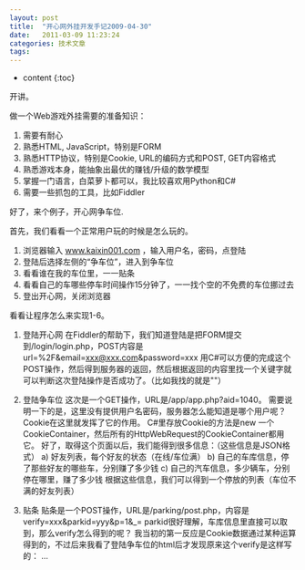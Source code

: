 ```yaml
---
layout: post
title:  "开心网外挂开发手记2009-04-30"
date:   2011-03-09 11:23:24
categories: 技术文章
tags:
---
```


* content
{:toc}

开讲。
 
 做一个Web游戏外挂需要的准备知识：
 1)  需要有耐心
 2) 熟悉HTML, JavaScript，特别是FORM
 3) 熟悉HTTP协议，特别是Cookie, URL的编码方式和POST,  GET内容格式
 4) 熟悉游戏本身，能抽象出最优的赚钱/升级的数学模型
 5)  掌握一门语言，白菜萝卜都可以，我比较喜欢用Python和C#
 6)  需要一些抓包的工具，比如Fiddler
 
 好了，来个例子，开心网争车位.
 
 首先，我们看看一个正常用户玩的时候是怎么玩的。
 1)  浏览器输入 www.kaixin001.com ，输入用户名，密码，点登陆
 2)  登陆后选择左侧的“争车位”，进入到争车位
 3) 看看谁在我的车位里，一一贴条
 4)  看看自己的车哪些停车时间操作15分钟了，一一找个空的不免费的车位挪过去
 5)  登出开心网，关闭浏览器
 
 看看让程序怎么来实现1-6。
 1)  登陆开心网
 在Fiddler的帮助下，我们知道登陆是把FORM提交到/login/login.php，POST内容是url=%2F&email=xxx@xxx.com&password=xxx
 用C#可以方便的完成这个POST操作，然后得到服务器的返回，然后根据返回的内容里找一个关键字就可以判断这次登陆操作是否成功了。（比如我找的就是"<title>我的首页  - 开心网</title>"）
 
 2)  登陆争车位
 这次是一个GET操作，URL是/app/app.php?aid=1040。
 需要说明一下的是，这里没有提供用户名密码，服务器怎么能知道是哪个用户呢？Cookie在这里就发挥了它的作用。
 C#里存放Cookie的方法是new  一个CookieContainer，然后所有的HttpWebRequest的CookieContainer都用它。
 好了，取得这个页面以后，我们能得到很多信息：（这些信息是JSON格式）
 a)  好友列表，每个好友的状态（在线/车位满）
 b) 自己的车库信息，停了那些好友的哪些车，分别赚了多少钱
 c)  自己的汽车信息，多少辆车，分别停在哪里，赚了多少钱
 根据这些信息，我们可以得到一个停放的列表（车位不满的好友列表）
 
 3)  贴条
 贴条是一个POST操作，URL是/parking/post.php，内容是verify=xxx&parkid=yyy&p=1&_=
 parkid很好理解，车库信息里直接可以取到，那么verify怎么得到的呢？
 我当初的第一反应是Cookie数据通过某种运算得到的，不过后来我看了登陆争车位的html后才发现原来这个verify是这样写的：
 ...
 <script  language=javascript>
 var fs2_pars = "f1";
 var g_verify =  "383639_1040_383639_1221703779_49963b942199e94b88e405d0f7b1651d";
 var  g_first = parseInt("0");
 var g_touid = parseInt("0");
 var g_checkswf =  0;
 .....
 很好，直接去这个从HTML取得的值就好了。
 
 4)  挪车位
 这个操作稍微复杂了一点点，具体的HTTP请求大家可以去分析一下，我分析的结果如下：
 a)  是否是免费车位
 在JavaScript里有代码：
 v_park_free = (v_parkid >> 16) &  0xff;
       if (v_park_free)
       {
         v_mycar +=  '免费车位';
       }
       else
       {
         v_mycar +=  '私家车位';
       }
 c) 读取邻居家车库信息
 URL: /parking/neighbor.php
 POST内容:  verify=xxx&puid=yyy&_=
 d) 读取邻居家车库信息
 URL:  /parking/user.php
 POST内容: verify=xxx&puid=yyy&_=
 e) 停车
 URL:  /parking/park.php
 POST内容:  verify=xxx&park_uid=xxx&parkid=xxx&carid=xxx&neighbor=xxx&a=1&first_fee_parking=0&_=
 
 5)  登出
 GET URL:  /login/logout.php
 
 恭喜你，基本的操作你都明白了。
 
 时间晚了，该睡觉了，一些高级主题改天再写~
 
 --------------Google  Code 分割线-------------
 http://code.google.com/p/kaixin/
 ---------------------------------------------------
 所有代码都上传到了  http://code.google.com/p/kaixin/
 大家可以发信给我申请writer权限，或者直接把写好的代码发给我由我来merge。
 我的Email:  turbozv(at)gmail.com
        
